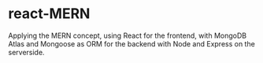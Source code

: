 # react-MERN

Applying the MERN concept, using React for the frontend, with MongoDB Atlas and Mongoose as ORM for the backend with Node and Express on the serverside.
